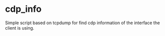 # cdp_info
Simple script based on tcpdump for find cdp information of the interface the client is using. 
